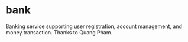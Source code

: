 # bank

Banking service supporting user registration, account management, and money transaction. Thanks to Quang Pham.
